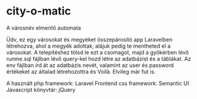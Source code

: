 # city-o-matic
A városnév elmentő automata

Üdv,
ez egy városokat és megyéket összepárosító app Laravelben létrehozva, ahol a megyék adottak, alájuk pedig te mentheted el a városokat.
A telepítéshez tölsd le ezt a csomagot, majd a gyökérben lévő runme.sql fájlban lévő query-kel hozd létre az adatbázist és a táblákat.
Az env fájlban írd át az adatbázis nevét, valamint az user és password értékeket az általad létrehozottra és Voilà. Elvileg már fut is.

A használt php framework: Laravel
Frontend css framework: Semantic UI
Javascript könyvtár: jQuery
